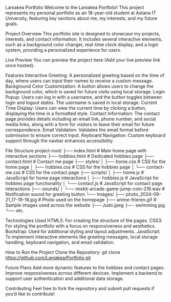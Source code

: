 Laniakea Portfolio
Welcome to the Laniakea Portfolio! This project represents my personal portfolio as an 18-year-old student at Astana IT University, featuring key sections about me, my interests, and my future goals.

Project Overview
This portfolio site is designed to showcase my projects, interests, and contact information. It includes several interactive elements, such as a background color changer, real-time clock display, and a login system, providing a personalized experience for users.

Live Preview
You can preview the project here (Add your live preview link once hosted).

Features
Interactive Greeting: A personalized greeting based on the time of day, where users can input their names to receive a custom message.
Background Color Customization: A button allows users to change the background color, which is saved for future visits using local storage.
Login Popup: Users can log in with a username, and the button toggles between login and logout states. The username is saved in local storage.
Current Time Display: Users can view the current time by clicking a button, displaying the time in a formatted style.
Contact Information: The contact page provides details including an email link, phone number, and social media links, along with a form for visitors to leave their email for future correspondence.
Email Validation: Validates the email format before submission to ensure correct input.
Keyboard Navigation: Custom keyboard support through the navbar enhances accessibility.

File Structure
project-root/
├── index.html                  # Main home page with interactive sections
├── hobbies.html                # Dedicated hobbies page
├── contact.html                # Contact me page
├── styles/
│   ├── home.css                # CSS for the home page
│   ├── hobbies.css             # CSS for the hobbies page
│   └── contact-me.css          # CSS for the contact page
├── scripts/
│   ├── home.js                 # JavaScript for home page interactions
│   ├── hobbies.js              # JavaScript for hobbies page functionality
│   └── contact.js              # JavaScript for contact page interactions
├── sounds/
│   └── mixkit-arcade-game-jump-coin-216.wav  # Notification sound for greeting button
└── Images/
    ├── photo_2024-09-21_17-19-16.jpg         # Photo used on the homepage
    ├── anime-frieren.gif       # Sample images used across the website
    ├── Judo.jpeg
    ├── swimming.jpg
    └── etc.

Technologies Used
HTML5: For creating the structure of the pages.
CSS3: For styling the portfolio with a focus on responsiveness and aesthetics.
Bootstrap: Used for additional styling and layout adjustments.
JavaScript: To implement interactive elements like greeting messages, local storage handling, keyboard navigation, and email validation.

How to Run the Project
Clone the Repository: git clone https://github.com/Laniakea/Portfolio.git

Future Plans
Add more dynamic features to the hobbies and contact pages.
Improve responsiveness across different devices.
Implement a backend to support user authentication and additional data storage.

Contributing
Feel free to fork the repository and submit pull requests if you’d like to contribute!
